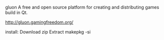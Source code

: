 gluon
A free and open source platform for creating and distributing games 
build in Qt.

http://gluon.gamingfreedom.org/

install: 
Download zip
Extract
makepkg -si
